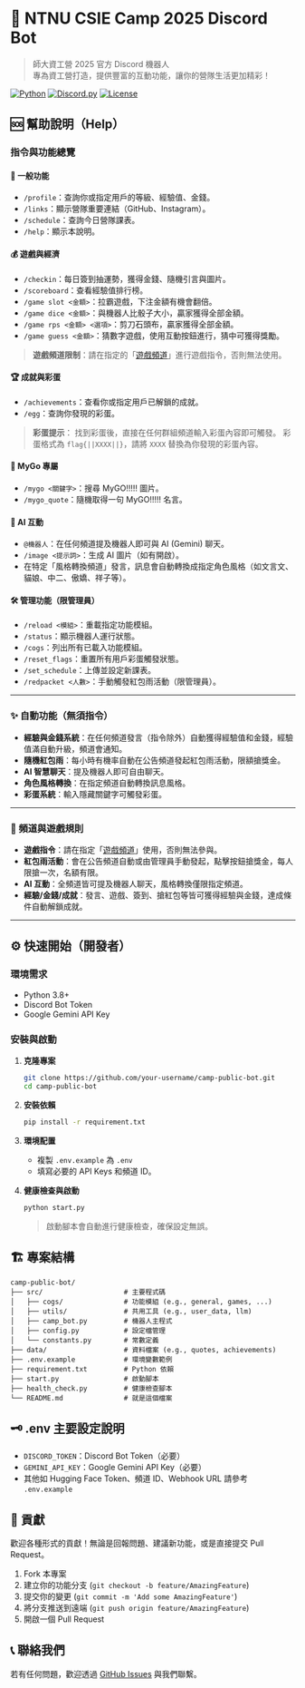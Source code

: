 # 🤖 NTNU CSIE Camp 2025 Discord Bot

> 師大資工營 2025 官方 Discord 機器人  
> 專為資工營打造，提供豐富的互動功能，讓你的營隊生活更加精彩！

[![Python](https://img.shields.io/badge/Python-3.8+-blue.svg)](https://python.org)
[![Discord.py](https://img.shields.io/badge/discord.py-2.3+-blue.svg)](https://discordpy.readthedocs.io/)
[![License](https://img.shields.io/badge/License-MIT-green.svg)](LICENSE)

## 🆘 幫助說明（Help）

### 指令與功能總覽

#### 🎯 一般功能

-   `/profile`：查詢你或指定用戶的等級、經驗值、金錢。
-   `/links`：顯示營隊重要連結（GitHub、Instagram）。
-   `/schedule`：查詢今日營隊課表。
-   `/help`：顯示本說明。

#### 💰 遊戲與經濟

-   `/checkin`：每日簽到抽運勢，獲得金錢、隨機引言與圖片。
-   `/scoreboard`：查看經驗值排行榜。
-   `/game slot <金額>`：拉霸遊戲，下注金額有機會翻倍。
-   `/game dice <金額>`：與機器人比骰子大小，贏家獲得全部金額。
-   `/game rps <金額> <選項>`：剪刀石頭布，贏家獲得全部金額。
-   `/game guess <金額>`：猜數字遊戲，使用互動按鈕進行，猜中可獲得獎勵。

> **遊戲頻道限制**：請在指定的「[遊戲頻道](https://discord.com/channels/YOUR_GUILD_ID/1388171224361734205)」進行遊戲指令，否則無法使用。

#### 🏆 成就與彩蛋

-   `/achievements`：查看你或指定用戶已解鎖的成就。
-   `/egg`：查詢你發現的彩蛋。

> **彩蛋提示**：
> 找到彩蛋後，直接在任何群組頻道輸入彩蛋內容即可觸發。
> 彩蛋格式為 `flag{||XXXX||}`，請將 `XXXX` 替換為你發現的彩蛋內容。

#### 🎵 MyGo 專屬

-   `/mygo <關鍵字>`：搜尋 MyGO!!!!! 圖片。
-   `/mygo_quote`：隨機取得一句 MyGO!!!!! 名言。

#### 🤖 AI 互動

-   `@機器人`：在任何頻道提及機器人即可與 AI (Gemini) 聊天。
-   `/image <提示詞>`：生成 AI 圖片（如有開啟）。
-   在特定「風格轉換頻道」發言，訊息會自動轉換成指定角色風格（如文言文、貓娘、中二、傲嬌、祥子等）。

#### 🛠️ 管理功能（限管理員）

-   `/reload <模組>`：重載指定功能模組。
-   `/status`：顯示機器人運行狀態。
-   `/cogs`：列出所有已載入功能模組。
-   `/reset_flags`：重置所有用戶彩蛋觸發狀態。
-   `/set_schedule`：上傳並設定新課表。
-   `/redpacket <人數>`：手動觸發紅包雨活動（限管理員）。

---

### ✨ 自動功能（無須指令）

-   **經驗與金錢系統**：在任何頻道發言（指令除外）自動獲得經驗值和金錢，經驗值滿自動升級，頻道會通知。
-   **隨機紅包雨**：每小時有機率自動在公告頻道發起紅包雨活動，限額搶獎金。
-   **AI 智慧聊天**：提及機器人即可自由聊天。
-   **角色風格轉換**：在指定頻道自動轉換訊息風格。
-   **彩蛋系統**：輸入隱藏關鍵字可觸發彩蛋。

---

### 📢 頻道與遊戲規則

-   **遊戲指令**：請在指定「[遊戲頻道](https://discord.com/channels/YOUR_GUILD_ID/1388171224361734205)」使用，否則無法參與。
-   **紅包雨活動**：會在公告頻道自動或由管理員手動發起，點擊按鈕搶獎金，每人限搶一次，名額有限。
-   **AI 互動**：全頻道皆可提及機器人聊天，風格轉換僅限指定頻道。
-   **經驗/金錢/成就**：發言、遊戲、簽到、搶紅包等皆可獲得經驗與金錢，達成條件自動解鎖成就。

---

## ⚙️ 快速開始（開發者）

### 環境需求

-   Python 3.8+
-   Discord Bot Token
-   Google Gemini API Key

### 安裝與啟動

1.  **克隆專案**

    ```bash
    git clone https://github.com/your-username/camp-public-bot.git
    cd camp-public-bot
    ```

2.  **安裝依賴**

    ```bash
    pip install -r requirement.txt
    ```

3.  **環境配置**

    -   複製 `.env.example` 為 `.env`
    -   填寫必要的 API Keys 和頻道 ID。

4.  **健康檢查與啟動**

    ```bash
    python start.py
    ```

    > 啟動腳本會自動進行健康檢查，確保設定無誤。

## 🏗️ 專案結構

```
camp-public-bot/
├── src/                    # 主要程式碼
│   ├── cogs/               # 功能模組 (e.g., general, games, ...)
│   ├── utils/              # 共用工具 (e.g., user_data, llm)
│   ├── camp_bot.py         # 機器人主程式
│   ├── config.py           # 設定檔管理
│   └── constants.py        # 常數定義
├── data/                   # 資料檔案 (e.g., quotes, achievements)
├── .env.example            # 環境變數範例
├── requirement.txt         # Python 依賴
├── start.py                # 啟動腳本
├── health_check.py         # 健康檢查腳本
└── README.md               # 就是這個檔案
```

## 🗝️ .env 主要設定說明

-   `DISCORD_TOKEN`：Discord Bot Token（必要）
-   `GEMINI_API_KEY`：Google Gemini API Key（必要）
-   其他如 Hugging Face Token、頻道 ID、Webhook URL 請參考 `.env.example`

## 🤝 貢獻

歡迎各種形式的貢獻！無論是回報問題、建議新功能，或是直接提交 Pull Request。

1.  Fork 本專案
2.  建立你的功能分支 (`git checkout -b feature/AmazingFeature`)
3.  提交你的變更 (`git commit -m 'Add some AmazingFeature'`)
4.  將分支推送到遠端 (`git push origin feature/AmazingFeature`)
5.  開啟一個 Pull Request

## 📞 聯絡我們

若有任何問題，歡迎透過 [GitHub Issues](https://github.com/your-username/camp-public-bot/issues) 與我們聯繫。
